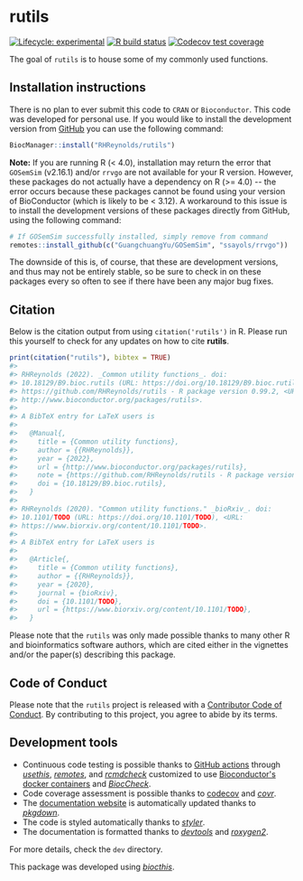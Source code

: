 
<!-- README.md is generated from README.Rmd. Please edit that file -->
# rutils

<!-- badges: start -->
[![Lifecycle: experimental](https://img.shields.io/badge/lifecycle-experimental-orange.svg)](https://www.tidyverse.org/lifecycle/#experimental) [![R build status](https://github.com/RHReynolds/rutils/workflows/R-CMD-check-bioc/badge.svg)](https://github.com/RHReynolds/rutils/actions) [![Codecov test coverage](https://codecov.io/gh/RHReynolds/rutils/branch/master/graph/badge.svg)](https://codecov.io/gh/RHReynolds/rutils?branch=master) <!-- badges: end -->

The goal of `rutils` is to house some of my commonly used functions.

## Installation instructions

There is no plan to ever submit this code to `CRAN` or `Bioconductor`. This code was developed for personal use. If you would like to install the development version from [GitHub](https://github.com/) you can use the following command:

``` r
BiocManager::install("RHReynolds/rutils")
```

**Note:** If you are running R (&lt; 4.0), installation may return the error that `GOSemSim` (v2.16.1) and/or `rrvgo` are not available for your R version. However, these packages do not actually have a dependency on R (&gt;= 4.0) -- the error occurs because these packages cannot be found using your version of BioConductor (which is likely to be &lt; 3.12). A workaround to this issue is to install the development versions of these packages directly from GitHub, using the following command:

``` r
# If GOSemSim successfully installed, simply remove from command
remotes::install_github(c("GuangchuangYu/GOSemSim", "ssayols/rrvgo"))
```

The downside of this is, of course, that these are development versions, and thus may not be entirely stable, so be sure to check in on these packages every so often to see if there have been any major bug fixes.

## Citation

Below is the citation output from using `citation('rutils')` in R. Please run this yourself to check for any updates on how to cite **rutils**.

``` r
print(citation("rutils"), bibtex = TRUE)
#> 
#> RHReynolds (2022). _Common utility functions_. doi:
#> 10.18129/B9.bioc.rutils (URL: https://doi.org/10.18129/B9.bioc.rutils),
#> https://github.com/RHReynolds/rutils - R package version 0.99.2, <URL:
#> http://www.bioconductor.org/packages/rutils>.
#> 
#> A BibTeX entry for LaTeX users is
#> 
#>   @Manual{,
#>     title = {Common utility functions},
#>     author = {{RHReynolds}},
#>     year = {2022},
#>     url = {http://www.bioconductor.org/packages/rutils},
#>     note = {https://github.com/RHReynolds/rutils - R package version 0.99.2},
#>     doi = {10.18129/B9.bioc.rutils},
#>   }
#> 
#> RHReynolds (2020). "Common utility functions." _bioRxiv_. doi:
#> 10.1101/TODO (URL: https://doi.org/10.1101/TODO), <URL:
#> https://www.biorxiv.org/content/10.1101/TODO>.
#> 
#> A BibTeX entry for LaTeX users is
#> 
#>   @Article{,
#>     title = {Common utility functions},
#>     author = {{RHReynolds}},
#>     year = {2020},
#>     journal = {bioRxiv},
#>     doi = {10.1101/TODO},
#>     url = {https://www.biorxiv.org/content/10.1101/TODO},
#>   }
```

Please note that the `rutils` was only made possible thanks to many other R and bioinformatics software authors, which are cited either in the vignettes and/or the paper(s) describing this package.

## Code of Conduct

Please note that the `rutils` project is released with a [Contributor Code of Conduct](https://contributor-covenant.org/version/2/0/CODE_OF_CONDUCT.html). By contributing to this project, you agree to abide by its terms.

## Development tools

-   Continuous code testing is possible thanks to [GitHub actions](https://www.tidyverse.org/blog/2020/04/usethis-1-6-0/) through *[usethis](https://CRAN.R-project.org/package=usethis)*, *[remotes](https://CRAN.R-project.org/package=remotes)*, and *[rcmdcheck](https://CRAN.R-project.org/package=rcmdcheck)* customized to use [Bioconductor's docker containers](https://www.bioconductor.org/help/docker/) and *[BiocCheck](https://bioconductor.org/packages/3.12/BiocCheck)*.
-   Code coverage assessment is possible thanks to [codecov](https://codecov.io/gh) and *[covr](https://CRAN.R-project.org/package=covr)*.
-   The [documentation website](http://RHReynolds.github.io/rutils) is automatically updated thanks to *[pkgdown](https://CRAN.R-project.org/package=pkgdown)*.
-   The code is styled automatically thanks to *[styler](https://CRAN.R-project.org/package=styler)*.
-   The documentation is formatted thanks to *[devtools](https://CRAN.R-project.org/package=devtools)* and *[roxygen2](https://CRAN.R-project.org/package=roxygen2)*.

For more details, check the `dev` directory.

This package was developed using *[biocthis](https://github.com/lcolladotor/biocthis)*.
